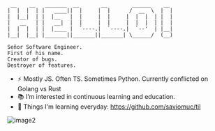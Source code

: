 ```
 __    __   _______  __       __        ______    __  
|  |  |  | |   ____||  |     |  |      /  __  \  |  | 
|  |__|  | |  |__   |  |     |  |     |  |  |  | |  | 
|   __   | |   __|  |  |     |  |     |  |  |  | |  | 
|  |  |  | |  |____ |  `----.|  `----.|  `--'  | |__| 
|__|  |__| |_______||_______||_______| \______/  (__) 

Señor Software Engineer. 
First of his name. 
Creator of bugs.
Destroyer of features.                                                    
```


- ⚡ Mostly JS. Often TS. Sometimes Python. Currently conflicted on Golang vs Rust
- 📚 I’m interested in continuous learning and education. 
- 🌱 Things I'm learning everyday: https://github.com/saviomuc/til

![image2](https://media.giphy.com/media/fhAwk4DnqNgw8/giphy.gif)

<!--
**saviomuc/saviomuc** is a ✨ _special_ ✨ repository because its `README.md` (this file) appears on your GitHub profile.

Here are some ideas to get you started:

- 🔭 I’m currently working on ...
- 🌱 I’m currently learning ...
- 👯 I’m looking to collaborate on ...
- 🤔 I’m looking for help with ...
- 💬 Ask me about ...
- 📫 How to reach me: ...
- 😄 Pronouns: ...
- ⚡ Fun fact: ...
-->
